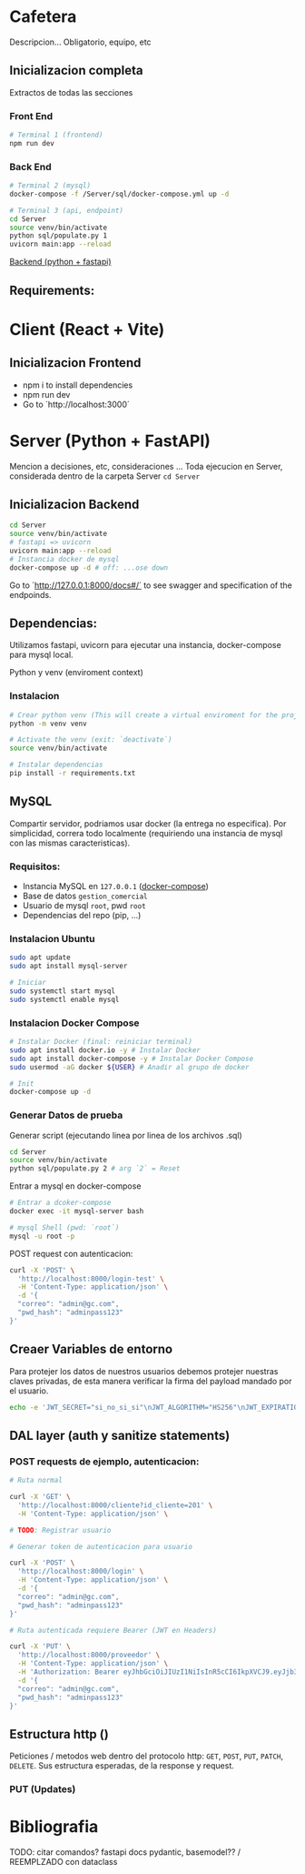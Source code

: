 # Cafetera
Descripcion...
Obligatorio, equipo, etc

## Inicializacion completa
Extractos de todas las secciones
### Front End
```bash
# Terminal 1 (frontend)
npm run dev
```
### Back End
```bash
# Terminal 2 (mysql)
docker-compose -f /Server/sql/docker-compose.yml up -d
```
```bash
# Terminal 3 (api, endpoint)
cd Server
source venv/bin/activate
python sql/populate.py 1
uvicorn main:app --reload
```
[Backend (python + fastapi)](#inicializacion-backend)

## Requirements:

# Client (React + Vite)

## Inicializacion Frontend

- npm i to install dependencies
- npm run dev
- Go to ´http://localhost:3000´

# Server (Python + FastAPI)
Mencion a decisiones, etc, consideraciones ...
Toda ejecucion en Server, considerada dentro de la carpeta Server `cd Server`

## Inicializacion Backend
```bash
cd Server
source venv/bin/activate
# fastapi => uvicorn
uvicorn main:app --reload
# Instancia docker de mysql
docker-compose up -d # off: ...ose down
```
Go to ´http://127.0.0.1:8000/docs#/´ to see swagger and specification of the endpoinds.

## Dependencias:
Utilizamos fastapi, uvicorn para ejecutar una instancia, docker-compose para mysql local.

Python y venv (enviroment context)
### Instalacion

```bash
# Crear python venv (This will create a virtual enviroment for the project)
python -m venv venv

# Activate the venv (exit: `deactivate`)
source venv/bin/activate

# Instalar dependencias
pip install -r requirements.txt
```

## MySQL

Compartir servidor, podriamos usar docker (la entrega no especifica). Por simplicidad, correra todo localmente (requiriendo una instancia de mysql con las mismas caracteristicas). 

### Requisitos:

- Instancia MySQL en `127.0.0.1` ([docker-compose](#instalacion-docker-compose))
- Base de datos `gestion_comercial`
- Usuario de mysql `root`, pwd `root`
- Dependencias del repo (pip, ...)

### Instalacion Ubuntu

```bash
sudo apt update
sudo apt install mysql-server

# Iniciar
sudo systemctl start mysql
sudo systemctl enable mysql
```
### Instalacion Docker Compose
```bash
# Instalar Docker (final: reiniciar terminal)
sudo apt install docker.io -y # Instalar Docker
sudo apt install docker-compose -y # Instalar Docker Compose
sudo usermod -aG docker ${USER} # Anadir al grupo de docker

# Init
docker-compose up -d
```

### Generar Datos de prueba

Generar script (ejecutando linea por linea de los archivos .sql)
```bash
cd Server
source venv/bin/activate
python sql/populate.py 2 # arg `2` = Reset
```

Entrar a mysql en docker-compose
```bash
# Entrar a dcoker-compose
docker exec -it mysql-server bash

# mysql Shell (pwd: `root`)
mysql -u root -p
```

POST request con autenticacion:
```bash
curl -X 'POST' \
  'http://localhost:8000/login-test' \
  -H 'Content-Type: application/json' \
  -d '{
  "correo": "admin@gc.com",
  "pwd_hash": "adminpass123"
}'
```
## Creaer Variables de entorno
Para protejer los datos de nuestros usuarios debemos protejer nuestras claves privadas, de esta manera verificar la firma del payload mandado por el usuario.
```bash
echo -e 'JWT_SECRET="si_no_si_si"\nJWT_ALGORITHM="HS256"\nJWT_EXPIRATION=60 * 60 * 12' > .env
```

## DAL layer (auth y sanitize statements)

### POST requests de ejemplo, autenticacion:

```bash
# Ruta normal

curl -X 'GET' \
  'http://localhost:8000/cliente?id_cliente=201' \
  -H 'Content-Type: application/json' \

# TODO: Registrar usuario

# Generar token de autenticacion para usuario

curl -X 'POST' \
  'http://localhost:8000/login' \
  -H 'Content-Type: application/json' \
  -d '{
  "correo": "admin@gc.com",
  "pwd_hash": "adminpass123"
}'

# Ruta autenticada requiere Bearer (JWT en Headers)

curl -X 'PUT' \
  'http://localhost:8000/proveedor' \
  -H 'Content-Type: application/json' \
  -H 'Authorization: Bearer eyJhbGciOiJIUzI1NiIsInR5cCI6IkpXVCJ9.eyJjb3JyZW8iOiJhZG1pbkBnYy5jb20iLCJlc19hZG1pbmlzdHJhZG9yIjoxLCJleHAiOjE3NTAxNTA3NDIuMDExMTY3fQ.x9u48w2k3ea-m6A4uv5SBW8AIku4a2xF4FebPScDE2s' \
  -d '{
  "correo": "admin@gc.com",
  "pwd_hash": "adminpass123"
}'
```
## Estructura http ()
Peticiones / metodos web dentro del protocolo http: `GET`, `POST`, `PUT`, `PATCH`, `DELETE`. Sus estructura esperadas, de la response y request.

### PUT (Updates)
# Bibliografia

TODO: citar comandos? fastapi docs
pydantic, basemodel?? / REEMPLZADO con dataclass